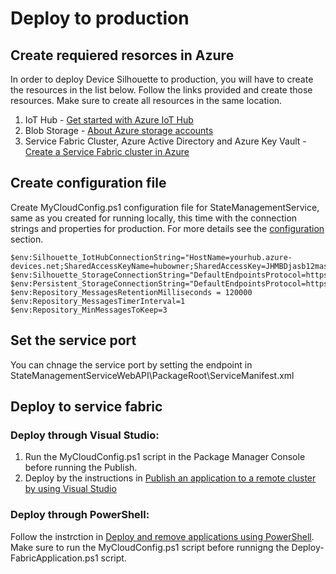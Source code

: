 # Deploy to production

## Create requiered resorces in Azure

In order to deploy Device Silhouette to production, you will have to create the resources in the list below. Follow the links provided and create those resources.
Make sure to create all resources in the same location.

1. IoT Hub - [Get started with Azure IoT Hub ](https://azure.microsoft.com/en-us/documentation/articles/iot-hub-csharp-csharp-getstarted/)
2. Blob Storage - [About Azure storage accounts](https://azure.microsoft.com/en-us/documentation/articles/storage-create-storage-account/)
3. Service Fabric Cluster, Azure Active Directory and Azure Key Vault - [Create a Service Fabric cluster in Azure](https://azure.microsoft.com/en-us/documentation/articles/service-fabric-cluster-creation-via-portal/)

## Create configuration file

Create MyCloudConfig.ps1 configuration file for StateManagementService, same as you created for running locally, this time with the connection strings and properties for production.
For more details see the [configuration](configuration.md) section.

```posh
$env:Silhouette_IotHubConnectionString="HostName=yourhub.azure-devices.net;SharedAccessKeyName=hubowner;SharedAccessKey=JHMBDjasb12masbdk1289askbsd9SjfHkJSFjqwhfqq="
$env:Silhouette_StorageConnectionString="DefaultEndpointsProtocol=https;AccountName=yourstorage;AccountKey=JkafnSADl34lNSADgd09ldsmnMASlfvmsvds9sd23dmvdsv/9dsv/sdfkjqwndssdljkvds9kjKJHhfds9Jjha=="
$env:Persistent_StorageConnectionString="DefaultEndpointsProtocol=https;AccountName=yourstorage;AccountKey=JkafnSADl34lNSADgd09ldsmnMASlfvmsvds9sd23dmvdsv/9dsv/sdfkjqwndssdljkvds9kjKJHhfds9Jjha=="
$env:Repository_MessagesRetentionMilliseconds = 120000
$env:Repository_MessagesTimerInterval=1
$env:Repository_MinMessagesToKeep=3
```

## Set the service port

You can chnage the service port by setting the endpoint in StateManagementServiceWebAPI\PackageRoot\ServiceManifest.xml

## Deploy to service fabric

### Deploy through Visual Studio:

1. Run the MyCloudConfig.ps1 script in the Package Manager Console before running the Publish.
2. Deploy by the instructions in [Publish an application to a remote cluster by using Visual Studio](https://azure.microsoft.com/en-us/documentation/articles/service-fabric-publish-app-remote-cluster/)

### Deploy through PowerShell:
Follow the instrction in [Deploy and remove applications using PowerShell](https://azure.microsoft.com/en-us/documentation/articles/service-fabric-deploy-remove-applications/).
Make sure to run the MyCloudConfig.ps1 script before runnigng the Deploy-FabricApplication.ps1 script.




